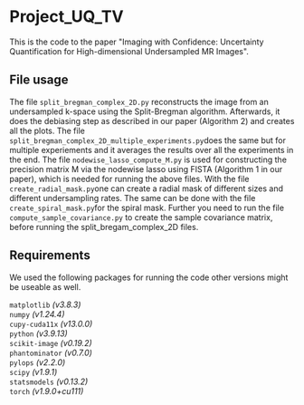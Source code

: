 # Project_UQ_TV

This is the code to the paper "Imaging with Confidence: Uncertainty Quantification for High-dimensional Undersampled MR Images".

## File usage
The file `split_bregman_complex_2D.py` reconstructs the image from an undersampled k-space using the Split-Bregman algorithm. Afterwards, it does the debiasing step as described in our paper (Algorithm 2) and creates all the plots.
The file `split_bregman_complex_2D_multiple_experiments.py`does the same but for multiple experiements and it averages the results over all the experiments in the end. 
The file `nodewise_lasso_compute_M.py` is used for constructing the precision matrix M via the nodewise lasso using FISTA (Algorithm 1 in our paper), which is needed for running the above files. With the file `create_radial_mask.py`one can create a radial mask of different sizes and different undersampling rates. The same can be done with the file `create_spiral_mask.py`for the spiral mask.
Further you need to run the file `compute_sample_covariance.py` to create the sample covariance matrix, before running the split_bregam_complex_2D files.


## Requirements
We used the following packages for running the code other versions might be useable as well.

`matplotlib` *(v3.8.3)*  
`numpy` *(v1.24.4)*  
`cupy-cuda11x` *(v13.0.0)*    
`python` *(v3.9.13)*  
`scikit-image` *(v0.19.2)*  
`phantominator` *(v0.7.0)*   
`pylops` *(v2.2.0)*   
`scipy` *(v1.9.1)*   
`statsmodels` *(v0.13.2)*    
`torch` *(v1.9.0+cu111)*
